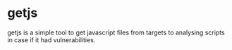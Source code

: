 # getjs
getjs is a  simple tool to get javascript files from targets to analysing scripts in case if it had vulnerabilities. 
